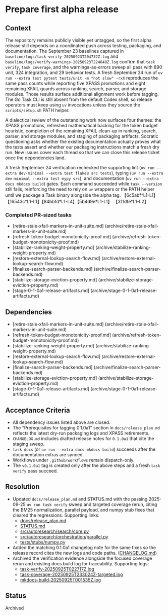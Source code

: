# Prepare first alpha release

## Context
The repository remains publicly visible yet untagged, so the first alpha
release still depends on a coordinated push across testing, packaging,
and documentation. The September 23 baselines captured in
`baseline/logs/task-verify-20250923T204732Z.log` and
`baseline/logs/verify-warnings-20250923T224648Z.log` confirm that
`task verify`, `task coverage`, and the warnings-as-errors sweep all pass
with 890 unit, 324 integration, and 29 behavior tests. A fresh
September 24 run of
`uv run --extra test pytest tests/unit -m "not slow" -rxX` reproduces the
same pass counts while reporting five XPASS promotions and eight
remaining XFAIL guards across ranking, search, parser, and storage
modules. Those results surface additional alignment work before tagging.
The Go Task CLI is still absent from the default Codex shell, so release
operators must keep using `uv` invocations unless they source the
`scripts/setup.sh` PATH helper.

A dialectical review of the outstanding work now surfaces four themes:
the XPASS promotions, refreshed mathematical backing for the token
budget heuristic, completion of the remaining XFAIL clean-up in ranking,
search, parser, and storage modules, and staging of packaging artifacts.
Socratic questioning asks whether the existing documentation actually
proves what the tests assert and whether our packaging instructions
match a fresh dry run. New issues cover each thread so that we can close
this release ticket once the dependencies land.

A fresh September 24 verification rechecked the supporting lint (`uv run
--extra dev-minimal --extra test flake8 src tests`), typing (`uv run
--extra dev-minimal --extra test mypy src`), and documentation (`uv run
--extra docs mkdocs build`) gates. Each command succeeded while
`task --version` still fails, reinforcing the need to rely on `uv`
wrappers or the PATH helper until we package a Task binary alongside the
alpha tag. 【6c5abf†L1-L1】【16543c†L1-L1】【84bbfd†L1-L4】【5b4d9e†L1-L1】
【311dfe†L1-L2】

### Completed PR-sized tasks
- [retire-stale-xfail-markers-in-unit-suite.md]
  (archive/retire-stale-xfail-markers-in-unit-suite.md)
- [refresh-token-budget-monotonicity-proof.md]
  (archive/refresh-token-budget-monotonicity-proof.md)
- [stabilize-ranking-weight-property.md]
  (archive/stabilize-ranking-weight-property.md)
- [restore-external-lookup-search-flow.md]
  (archive/restore-external-lookup-search-flow.md)
- [finalize-search-parser-backends.md]
  (archive/finalize-search-parser-backends.md)
- [stabilize-storage-eviction-property.md]
  (archive/stabilize-storage-eviction-property.md)
- [stage-0-1-0a1-release-artifacts.md]
  (archive/stage-0-1-0a1-release-artifacts.md)

## Dependencies
- [retire-stale-xfail-markers-in-unit-suite.md]
  (archive/retire-stale-xfail-markers-in-unit-suite.md)
- [refresh-token-budget-monotonicity-proof.md]
  (archive/refresh-token-budget-monotonicity-proof.md)
- [stabilize-ranking-weight-property.md]
  (archive/stabilize-ranking-weight-property.md)
- [restore-external-lookup-search-flow.md]
  (archive/restore-external-lookup-search-flow.md)
- [finalize-search-parser-backends.md]
  (archive/finalize-search-parser-backends.md)
- [stabilize-storage-eviction-property.md]
  (archive/stabilize-storage-eviction-property.md)
- [stage-0-1-0a1-release-artifacts.md]
  (archive/stage-0-1-0a1-release-artifacts.md)

## Acceptance Criteria
- All dependency issues listed above are closed.
- The "Prerequisites for tagging 0.1.0a1" section in
  `docs/release_plan.md` reflects the latest dry-run packaging logs and
  XPASS retirements.
- `CHANGELOG.md` includes drafted release notes for `0.1.0a1` that cite
  the staging sweep.
- `task docs` (or `uv run --extra docs mkdocs build`) succeeds after the
  documentation extras are synced.
- Workflows under `.github/workflows` remain dispatch-only.
- The `v0.1.0a1` tag is created only after the above steps and a fresh
  `task verify` pass succeed.

## Resolution
- Updated `docs/release_plan.md` and STATUS.md with the passing 2025-09-25
  `uv run task verify` sweep and targeted coverage rerun, citing the BM25
  normalization, parallel payload, and numpy stub fixes that cleared the
  regressions. Supporting links:
  - [docs/release_plan.md][plan-status]
  - [STATUS.md][status-sept25]
  - [src/autoresearch/search/core.py][bm25-normalization]
  - [src/autoresearch/orchestration/parallel.py][parallel-claims]
  - [tests/stubs/numpy.py][numpy-stub-deterministic]
- Added the matching 0.1.0a1 changelog note for the same fixes so the release
  record cites the new logs and code paths.
  ([CHANGELOG.md][changelog-verification])
- Archived the verification evidence alongside the focused coverage rerun and
  existing docs build log for traceability. Supporting logs:
  - [task-verify-20250925T022717Z.log][verify-log-pass]
  - [task-coverage-20250925T233024Z-targeted.log][targeted-coverage-log]
  - [mkdocs-build-20250925T001535Z.log][mkdocs-log]

[plan-status]:
  ../../docs/release_plan.md#status
[status-sept25]:
  ../../STATUS.md#september-25-2025
[bm25-normalization]:
  ../../src/autoresearch/search/core.py#L705-L760
[parallel-claims]:
  ../../src/autoresearch/orchestration/parallel.py#L145-L182
[numpy-stub-deterministic]:
  ../../tests/stubs/numpy.py#L12-L81
[changelog-verification]:
  ../../CHANGELOG.md#verification-evidence
[verify-log-pass]:
  ../../baseline/logs/task-verify-20250925T022717Z.log
[targeted-coverage-log]:
  ../../baseline/logs/task-coverage-20250925T233024Z-targeted.log
[mkdocs-log]:
  ../../baseline/logs/mkdocs-build-20250925T001535Z.log

## Status
Archived
